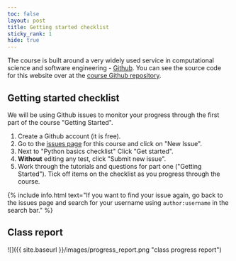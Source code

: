 ```yaml
---
toc: false
layout: post
title: Getting started checklist
sticky_rank: 1
hide: true
---
```


The course is built around a very widely used service in computational science and software engineering - [Github](https://Github.com).
You can see the source code for this website over at the [course Github repository](https://github.com/nu-cem/CompPhys).

## Getting started checklist

We will be using Github issues to monitor your progress through the first part of the course "Getting Started".

1. Create a Github account (it is free).
2. Go to the [issues page](https://github.com/nu-cem/CompPhys/issues) for this course and click on "New Issue".
3. Next to "Python basics checklist" Click "Get started".
4. **Without** editing any test, click "Submit new issue".
5. Work through the tutorials and questions for part one ("Getting Started"). Tick off items on the checklist as you progress through the course.

{% include info.html text="If you want to find your issue again, go back to the issues page and search for your username using `author:username` in the search bar." %}

## Class report

![]({{ site.baseurl }}/images/progress_report.png "class progress report")


